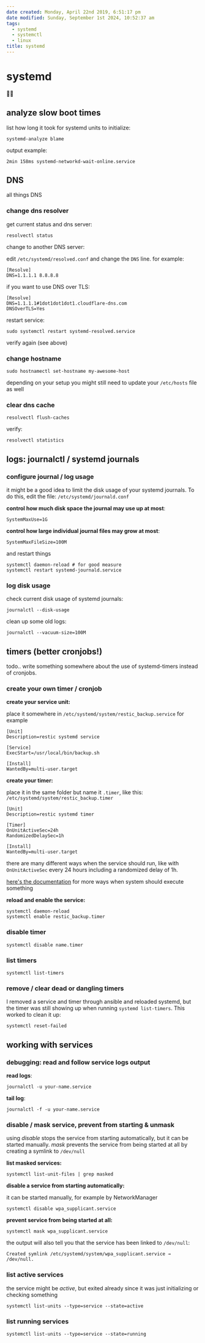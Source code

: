 ```yaml
---
date created: Monday, April 22nd 2019, 6:51:17 pm
date modified: Sunday, September 1st 2024, 10:52:37 am
tags:
  - systemd
  - systemctl
  - linux
title: systemd
---
```


# systemd

🤷‍♂️

## analyze slow boot times

list how long it took for systemd units to initialize:

```shell
systemd-analyze blame
```

output example:

```
2min 158ms systemd-networkd-wait-online.service
```

## DNS

all things DNS

### change dns resolver

get current status and dns server:

```shell
resolvectl status
```

change to another DNS server:

edit `/etc/systemd/resolved.conf` and change the `DNS` line. for example:

```
[Resolve]
DNS=1.1.1.1 8.8.8.8
```

if you want to use DNS over TLS:

```
[Resolve]
DNS=1.1.1.1#1dot1dot1dot1.cloudflare-dns.com
DNSOverTLS=Yes
```

restart service:

```
sudo systemctl restart systemd-resolved.service
```

verify again (see above)

### change hostname

```shell
sudo hostnamectl set-hostname my-awesome-host
```

depending on your setup you might still need to update your `/etc/hosts` file as well

### clear dns cache

```shell
resolvectl flush-caches
```

verify:

```shell
resolvectl statistics
```

## logs: journalctl / systemd journals

### configure journal / log usage

it might be a good idea to limit the disk usage of your systemd journals. To do this, edit the file: `/etc/systemd/journald.conf`

**control how much disk space the journal may use up at most**:

```
SystemMaxUse=1G
```

**control how large individual journal files may grow at most**:

```
SystemMaxFileSize=100M
```

and restart things

```shell
systemctl daemon-reload # for good measure
systemctl restart systemd-journald.service
```

### log disk usage

check current disk usage of systemd journals:

```shell
journalctl --disk-usage
```

clean up some old logs:

```shell
journalctl --vacuum-size=100M
```

## timers (better cronjobs!)

todo.. write something somewhere about the use of systemd-timers instead of cronjobs.

### create your own timer / cronjob

**create your service unit:**

place it somewhere in `/etc/systemd/system/restic_backup.service` for example

```
[Unit]
Description=restic systemd service

[Service]
ExecStart=/usr/local/bin/backup.sh

[Install]
WantedBy=multi-user.target
```

**create your timer:**

place it in the same folder but name it `.timer`, like this: `/etc/systemd/system/restic_backup.timer`

```
[Unit]
Description=restic systemd timer

[Timer]
OnUnitActiveSec=24h
RandomizedDelaySec=1h

[Install]
WantedBy=multi-user.target
```

there are many different ways when the service should run, like with `OnUnitActiveSec` every 24 hours including a randomized delay of 1h.

[here's the documentation](https://www.freedesktop.org/software/systemd/man/systemd.timer.html#) for more ways when system should execute something

**reload and enable the service:**

```
systemctl daemon-reload
systemctl enable restic_backup.timer
```

### disable timer

```shell
systemctl disable name.timer
```

### list timers

```
systemctl list-timers
```

### remove / clear dead or dangling timers

I removed a service and timer through ansible and reloaded systemd, but the timer was still showing up when running `systemd list-timers`. This worked to clean it up:

```shell
systemctl reset-failed
```

## working with services

### debugging: read and follow service logs output

**read logs**:

```shell
journalctl -u your-name.service
```

**tail log**:

```shell
journalctl -f -u your-name.service
```

### disable / mask service, prevent from starting & unmask

using *disable* stops the service from starting automatically, but it can be started manually. *mask* prevents the service from being started at all by creating a symlink to `/dev/null`

**list masked services:**

```shell
systemctl list-unit-files | grep masked
```

**disable a service from starting automatically:**

it can be started manually, for example by NetworkManager

```shell
systemctl disable wpa_supplicant.service
```

**prevent service from being started at all:**

```shell
systemctl mask wpa_supplicant.service
```

the output will also tell you that the service has been linked to `/dev/null`:

```shell
Created symlink /etc/systemd/system/wpa_supplicant.service → /dev/null.
```

### list active services

the service might be *active*, but exited already since it was just initializing or checking something

```shell
systemctl list-units --type=service --state=active
```

### list running services

```shell
systemctl list-units --type=service --state=running
```
